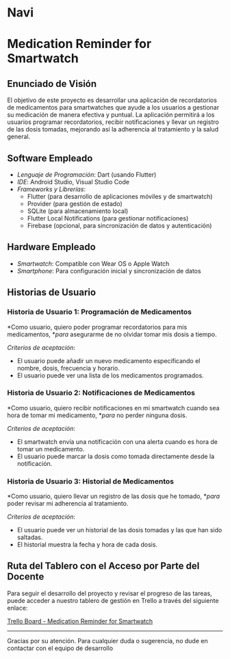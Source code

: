 # Navi
# Medication Reminder for Smartwatch

## Enunciado de Visión
El objetivo de este proyecto es desarrollar una aplicación de recordatorios de medicamentos para smartwatches que ayude a los usuarios a gestionar su medicación de manera efectiva y puntual. La aplicación permitirá a los usuarios programar recordatorios, recibir notificaciones y llevar un registro de las dosis tomadas, mejorando así la adherencia al tratamiento y la salud general.

## Software Empleado
- *Lenguaje de Programación*: Dart (usando Flutter)
- *IDE*: Android Studio, Visual Studio Code
- *Frameworks y Librerías*:
  - Flutter (para desarrollo de aplicaciones móviles y de smartwatch)
  - Provider (para gestión de estado)
  - SQLite (para almacenamiento local)
  - Flutter Local Notifications (para gestionar notificaciones)
  - Firebase (opcional, para sincronización de datos y autenticación)

## Hardware Empleado
- *Smartwatch*: Compatible con Wear OS o Apple Watch
- *Smartphone*: Para configuración inicial y sincronización de datos

## Historias de Usuario

### Historia de Usuario 1: Programación de Medicamentos
*Como usuario, quiero poder programar recordatorios para mis medicamentos, **para* asegurarme de no olvidar tomar mis dosis a tiempo.

*Criterios de aceptación*:
- El usuario puede añadir un nuevo medicamento especificando el nombre, dosis, frecuencia y horario.
- El usuario puede ver una lista de los medicamentos programados.

### Historia de Usuario 2: Notificaciones de Medicamentos
*Como usuario, quiero recibir notificaciones en mi smartwatch cuando sea hora de tomar mi medicamento, **para* no perder ninguna dosis.

*Criterios de aceptación*:
- El smartwatch envía una notificación con una alerta cuando es hora de tomar un medicamento.
- El usuario puede marcar la dosis como tomada directamente desde la notificación.

### Historia de Usuario 3: Historial de Medicamentos
*Como usuario, quiero llevar un registro de las dosis que he tomado, **para* poder revisar mi adherencia al tratamiento.

*Criterios de aceptación*:
- El usuario puede ver un historial de las dosis tomadas y las que han sido saltadas.
- El historial muestra la fecha y hora de cada dosis.

## Ruta del Tablero con el Acceso por Parte del Docente
Para seguir el desarrollo del proyecto y revisar el progreso de las tareas, puede acceder a nuestro tablero de gestión en Trello a través del siguiente enlace:

[Trello Board - Medication Reminder for Smartwatch](https://trello.com/invite/b/GvGM95fy/ATTI72d3b2f522cfb91c8284b2b3933c2f97AC43CC52/navi)

---

Gracias por su atención. Para cualquier duda o sugerencia, no dude en contactar con el equipo de desarrollo
